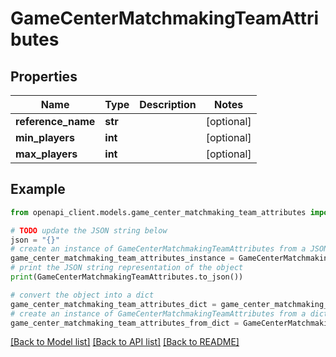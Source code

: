 # GameCenterMatchmakingTeamAttributes


## Properties

Name | Type | Description | Notes
------------ | ------------- | ------------- | -------------
**reference_name** | **str** |  | [optional] 
**min_players** | **int** |  | [optional] 
**max_players** | **int** |  | [optional] 

## Example

```python
from openapi_client.models.game_center_matchmaking_team_attributes import GameCenterMatchmakingTeamAttributes

# TODO update the JSON string below
json = "{}"
# create an instance of GameCenterMatchmakingTeamAttributes from a JSON string
game_center_matchmaking_team_attributes_instance = GameCenterMatchmakingTeamAttributes.from_json(json)
# print the JSON string representation of the object
print(GameCenterMatchmakingTeamAttributes.to_json())

# convert the object into a dict
game_center_matchmaking_team_attributes_dict = game_center_matchmaking_team_attributes_instance.to_dict()
# create an instance of GameCenterMatchmakingTeamAttributes from a dict
game_center_matchmaking_team_attributes_from_dict = GameCenterMatchmakingTeamAttributes.from_dict(game_center_matchmaking_team_attributes_dict)
```
[[Back to Model list]](../README.md#documentation-for-models) [[Back to API list]](../README.md#documentation-for-api-endpoints) [[Back to README]](../README.md)


